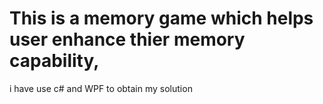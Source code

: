 # This is a memory game which helps user enhance thier memory capability,
i have use c# and WPF to obtain my solution
